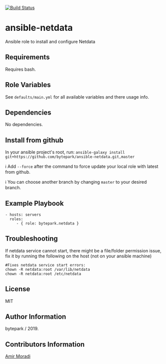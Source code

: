 [![Build Status](https://travis-ci.org/bytepark/ansible-netdata.svg?branch=master)](https://travis-ci.org/bytepark/ansible-netdata)

ansible-netdata
=========

Ansible role to install and configure Netdata

Requirements
------------

Requires bash.

Role Variables
--------------
See `defaults/main.yml` for all available variables and there usage info.

Dependencies
------------

No dependencies.


Install from github
----------------
In your ansible project's root, run:
`ansible-galaxy install git+https://github.com/bytepark/ansible-netdata.git,master`

ℹ️ Add `--force` after the command to force update your local role with latest from github.

ℹ️ You can choose another branch by changing `master` to your desired branch.


Example Playbook
----------------

    - hosts: servers
      roles:
         - { role: bytepark.netdata }


Troubleshooting
----------------

If netdata service cannot start, there might be a file/folder permission issue, fix it by running the following on the host (not on your ansible machine)

``` 
#Fixes netdata service start errors:
chown -R netdata:root /var/lib/netdata
chown -R netdata:root /etc/netdata
```

License
-------

MIT

Author Information
------------------

bytepark / 2019.

Contributors Information
------------------
[Amir Moradi](https://github.com/amirhmoradi)
